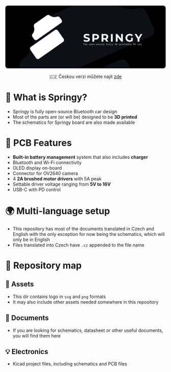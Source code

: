 <p align="center">
    <img src="Assets/github_banner.png">
</p>

<p align="center">
    🇨🇿 Českou verzi můžete najít <a href="README.cz.md">zde</a>
</p>

# 🔎 What is Springy?

* Springy is fully open-source Bluetooth car design
* Most of the parts are (or will be) designed to be **3D printed**
* The schematics for Springy board are also made available

# 🌟 PCB Features

* **Built-in battery management** system that also includes **charger**
* Bluetooth and Wi-Fi connectivity
* OLED display on-board
* Connector for OV2640 camera
* 4 **2A brushed motor drivers** with 5A peak
* Settable driver voltage ranging from **5V to 16V**
* USB-C with PD control  

# 🌍 Multi-language setup

* This repository has most of the documents translated in Czech and English with the only exception for now being the schematics, which will only be in English
* Files translated into Czech have `.cz` appended to the file name

# 🧭 Repository map

## 🎨 Assets

* This dir contains logo in `svg` and `png` formats
* It may also include other assets needed somewhere in this repository

## 📑 Documents

* If you are looking for schematics, datasheet or other useful documents, you will find them here  

## 💡 Electronics

* Kicad project files, including schematics and PCB files  
